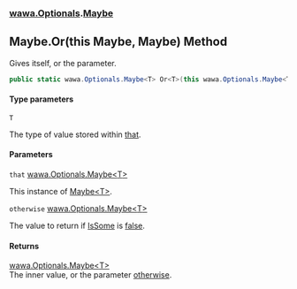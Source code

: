 ### [wawa.Optionals](wawa.Optionals.md 'wawa.Optionals').[Maybe](Maybe.md 'wawa.Optionals.Maybe')

## Maybe.Or<T>(this Maybe<T>, Maybe<T>) Method

Gives itself, or the parameter.

```csharp
public static wawa.Optionals.Maybe<T> Or<T>(this wawa.Optionals.Maybe<T> that, wawa.Optionals.Maybe<T> otherwise);
```
#### Type parameters

<a name='wawa.Optionals.Maybe.Or_T_(thiswawa.Optionals.Maybe_T_,wawa.Optionals.Maybe_T_).T'></a>

`T`

The type of value stored within [that](Maybe.Or{T}(Maybe{T},Maybe{T}).md#wawa.Optionals.Maybe.Or_T_(thiswawa.Optionals.Maybe_T_,wawa.Optionals.Maybe_T_).that 'wawa.Optionals.Maybe.Or<T>(this wawa.Optionals.Maybe<T>, wawa.Optionals.Maybe<T>).that').
#### Parameters

<a name='wawa.Optionals.Maybe.Or_T_(thiswawa.Optionals.Maybe_T_,wawa.Optionals.Maybe_T_).that'></a>

`that` [wawa.Optionals.Maybe&lt;](Maybe{T}.md 'wawa.Optionals.Maybe<T>')[T](Maybe.Or{T}(Maybe{T},Maybe{T}).md#wawa.Optionals.Maybe.Or_T_(thiswawa.Optionals.Maybe_T_,wawa.Optionals.Maybe_T_).T 'wawa.Optionals.Maybe.Or<T>(this wawa.Optionals.Maybe<T>, wawa.Optionals.Maybe<T>).T')[&gt;](Maybe{T}.md 'wawa.Optionals.Maybe<T>')

This instance of [Maybe&lt;T&gt;](Maybe{T}.md 'wawa.Optionals.Maybe<T>').

<a name='wawa.Optionals.Maybe.Or_T_(thiswawa.Optionals.Maybe_T_,wawa.Optionals.Maybe_T_).otherwise'></a>

`otherwise` [wawa.Optionals.Maybe&lt;](Maybe{T}.md 'wawa.Optionals.Maybe<T>')[T](Maybe.Or{T}(Maybe{T},Maybe{T}).md#wawa.Optionals.Maybe.Or_T_(thiswawa.Optionals.Maybe_T_,wawa.Optionals.Maybe_T_).T 'wawa.Optionals.Maybe.Or<T>(this wawa.Optionals.Maybe<T>, wawa.Optionals.Maybe<T>).T')[&gt;](Maybe{T}.md 'wawa.Optionals.Maybe<T>')

The value to return if [IsSome](Maybe{T}.IsSome.md 'wawa.Optionals.Maybe<T>.IsSome') is [false](https://docs.microsoft.com/en-us/dotnet/csharp/language-reference/builtin-types/bool 'https://docs.microsoft.com/en-us/dotnet/csharp/language-reference/builtin-types/bool').

#### Returns
[wawa.Optionals.Maybe&lt;](Maybe{T}.md 'wawa.Optionals.Maybe<T>')[T](Maybe.Or{T}(Maybe{T},Maybe{T}).md#wawa.Optionals.Maybe.Or_T_(thiswawa.Optionals.Maybe_T_,wawa.Optionals.Maybe_T_).T 'wawa.Optionals.Maybe.Or<T>(this wawa.Optionals.Maybe<T>, wawa.Optionals.Maybe<T>).T')[&gt;](Maybe{T}.md 'wawa.Optionals.Maybe<T>')  
The inner value, or the parameter [otherwise](Maybe.Or{T}(Maybe{T},Maybe{T}).md#wawa.Optionals.Maybe.Or_T_(thiswawa.Optionals.Maybe_T_,wawa.Optionals.Maybe_T_).otherwise 'wawa.Optionals.Maybe.Or<T>(this wawa.Optionals.Maybe<T>, wawa.Optionals.Maybe<T>).otherwise').